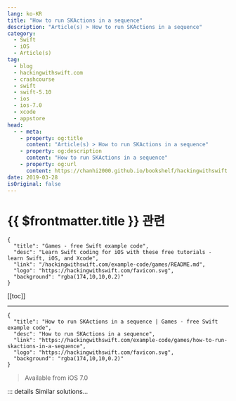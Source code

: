 ```yaml
---
lang: ko-KR
title: "How to run SKActions in a sequence"
description: "Article(s) > How to run SKActions in a sequence"
category:
  - Swift
  - iOS
  - Article(s)
tag: 
  - blog
  - hackingwithswift.com
  - crashcourse
  - swift
  - swift-5.10
  - ios
  - ios-7.0
  - xcode
  - appstore
head:
  - - meta:
    - property: og:title
      content: "Article(s) > How to run SKActions in a sequence"
    - property: og:description
      content: "How to run SKActions in a sequence"
    - property: og:url
      content: https://chanhi2000.github.io/bookshelf/hackingwithswift.com/example-code/games/how-to-run-skactions-in-a-sequence.html
date: 2019-03-28
isOriginal: false
---
```


# {{ $frontmatter.title }} 관련

```component VPCard
{
  "title": "Games - free Swift example code",
  "desc": "Learn Swift coding for iOS with these free tutorials - learn Swift, iOS, and Xcode",
  "link": "/hackingwithswift.com/example-code/games/README.md",
  "logo": "https://hackingwithswift.com/favicon.svg",
  "background": "rgba(174,10,10,0.2)"
}
```

[[toc]]

---

```component VPCard
{
  "title": "How to run SKActions in a sequence | Games - free Swift example code",
  "desc": "How to run SKActions in a sequence",
  "link": "https://hackingwithswift.com/example-code/games/how-to-run-skactions-in-a-sequence",
  "logo": "https://hackingwithswift.com/favicon.svg",
  "background": "rgba(174,10,10,0.2)"
}
```

> Available from iOS 7.0

<!-- TODO: 작성 -->

<!-- 
One of the great features of SpriteKit's actions is that they can be chained together using action sequences. SpriteKit automatically ensures each action finishes before the next one begins - all you need to do is create the actions then put them into an array.

The example below makes a spaceship shrink down to 10% of its original size before fading out:

```swift
let sprite = SKSpriteNode(imageNamed:"Spaceship")

let scale = SKAction.scale(to: 0.1, duration: 0.5)
let fade = SKAction.fadeOut(withDuration: 0.5)
let sequence = SKAction.sequence([scale, fade])

sprite.run(sequence)
```

-->

::: details Similar solutions…

<!--
/example-code/games/how-to-run-skactions-in-a-group">How to run SKActions in a group 
/quick-start/concurrency/whats-the-difference-between-sequence-asyncsequence-and-asyncstream">What’s the difference between Sequence, AsyncSequence, and AsyncStream? 
/example-code/language/how-to-make-a-custom-sequence">How to make a custom sequence 
/quick-start/concurrency/how-to-convert-an-asyncsequence-into-a-sequence">How to convert an AsyncSequence into a Sequence 
/example-code/language/how-to-find-the-longest-initial-sequence-in-an-array">How to find the longest initial sequence in an array</a>
-->

